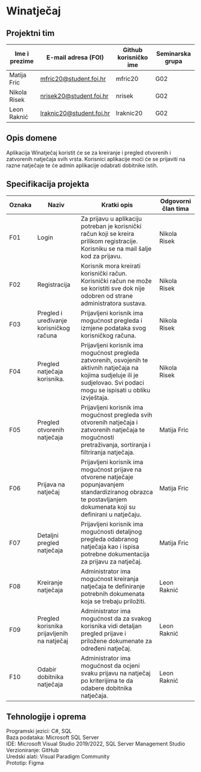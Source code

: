 # Winatječaj

## Projektni tim

Ime i prezime | E-mail adresa (FOI) | Github korisničko ime | Seminarska grupa
------------  | ------------------- | --------------------- | ----------------
Matija Fric | mfric20@student.foi.hr | mfric20 | G02
Nikola Risek | nrisek20@student.foi.hr | nrisek | G02
Leon Raknić | lraknic20@student.foi.hr | lraknic20 | G02

## Opis domene
Aplikacija Winatječaj koristit će se za kreiranje i pregled otvorenih i zatvorenih natječaja svih vrsta. Korisnici aplikacije moći će se prijaviti na razne natječaje te će admin aplikacije odabrati dobitnike istih. 

## Specifikacija projekta
Oznaka | Naziv | Kratki opis | Odgovorni član tima
------ | ----- | ----------- | -------------------
F01 | Login | Za prijavu u aplikaciju potreban je korisnički račun koji se kreira prilikom registracije. Korisniku se na mail šalje kod za prijavu. | Nikola Risek
F02 | Registracija | Korisnik mora kreirati korisnički račun. Korisnički račun ne može se koristiti sve dok nije odobren od strane administratora sustava. | Nikola Risek
F03 | Pregled i uređivanje korisničkog računa | Prijavljeni korisnik ima mogućnost pregleda i izmjene podataka svog korisničkog računa. | Nikola Risek
F04 | Pregled natječaja korisnika. | Prijavljeni korisnik ima mogućnost pregleda zatvorenih, osvojenih te aktivnih natječaja na kojima sudjeluje ili je sudjelovao. Svi podaci mogu se ispisati u obliku izvještaja. | Nikola Risek
F05 | Pregled otvorenih natječaja | Prijavljeni korisnik ima mogućnost pregleda svih otvorenih natječaja i zatvorenih natječaja te mogućnosti pretraživanja, sortiranja i filtriranja natječaja. | Matija Fric
F06 | Prijava na natječaj | Prijavljeni korisnik ima mogućnost prijave na otvorene natječaje popunjavanjem standardiziranog obrazca te postavljanjem dokumenata koji su definirani u natječaju. | Matija Fric
F07 | Detaljni pregled natječaja | Prijavljeni korisnik ima mogućnosti detaljnog pregleda odabranog natječaja kao i ispisa potrebne dokumentacija za prijavu za natječaj. | Matija Fric
F08 | Kreiranje natječaja | Administrator ima mogućnost kreiranja natječaja te definiranje potrebnih dokumenata koja se trebaju priložiti.  | Leon Raknić
F09 | Pregled korisnika prijavljenih na natječaj | Administrator ima mogućnost da za svakog korisnika vidi detaljan pregled prijave i priložene dokumenate za određeni natječaj. | Leon Raknić
F10 | Odabir dobitnika natječaja | Administrator ima mogućnost da ocjeni svaku prijavu na natječaj po kriterijima te da odabere dobitnika natječaja. | Leon Raknić


## Tehnologije i oprema

Programski jezici: C#, SQL <br/>
Baza podataka: Microsoft SQL Server <br/>
IDE: Microsoft Visual Studio 2019/2022, SQL Server Management Studio<br/>
Verzioniranje: GitHub<br/>
Uredski alati: Visual Paradigm Community<br/>
Prototip: Figma
